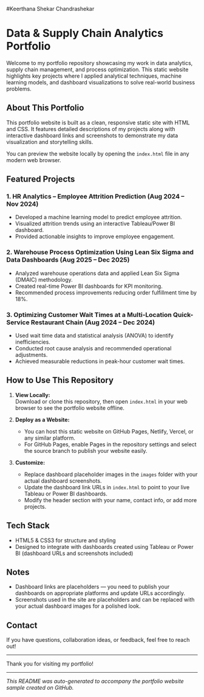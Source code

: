 #Keerthana Shekar Chandrashekar
# Data & Supply Chain Analytics Portfolio

Welcome to my portfolio repository showcasing my work in data analytics, supply chain management, and process optimization. This static website highlights key projects where I applied analytical techniques, machine learning models, and dashboard visualizations to solve real-world business problems.

## About This Portfolio

This portfolio website is built as a clean, responsive static site with HTML and CSS. It features detailed descriptions of my projects along with interactive dashboard links and screenshots to demonstrate my data visualization and storytelling skills.

You can preview the website locally by opening the `index.html` file in any modern web browser.

## Featured Projects

### 1. HR Analytics – Employee Attrition Prediction (Aug 2024 – Nov 2024)
- Developed a machine learning model to predict employee attrition.
- Visualized attrition trends using an interactive Tableau/Power BI dashboard.
- Provided actionable insights to improve employee engagement.

### 2. Warehouse Process Optimization Using Lean Six Sigma and Data Dashboards (Aug 2025 – Dec 2025)
- Analyzed warehouse operations data and applied Lean Six Sigma (DMAIC) methodology.
- Created real-time Power BI dashboards for KPI monitoring.
- Recommended process improvements reducing order fulfillment time by 18%.

### 3. Optimizing Customer Wait Times at a Multi-Location Quick-Service Restaurant Chain (Aug 2024 – Dec 2024)
- Used wait time data and statistical analysis (ANOVA) to identify inefficiencies.
- Conducted root cause analysis and recommended operational adjustments.
- Achieved measurable reductions in peak-hour customer wait times.

## How to Use This Repository

1. **View Locally:**  
   Download or clone this repository, then open `index.html` in your web browser to see the portfolio website offline.

2. **Deploy as a Website:**  
   - You can host this static website on GitHub Pages, Netlify, Vercel, or any similar platform.  
   - For GitHub Pages, enable Pages in the repository settings and select the source branch to publish your website easily.

3. **Customize:**  
   - Replace dashboard placeholder images in the `images` folder with your actual dashboard screenshots.  
   - Update the dashboard link URLs in `index.html` to point to your live Tableau or Power BI dashboards.  
   - Modify the header section with your name, contact info, or add more projects.

## Tech Stack

- HTML5 & CSS3 for structure and styling
- Designed to integrate with dashboards created using Tableau or Power BI (dashboard URLs and screenshots included)

## Notes

- Dashboard links are placeholders — you need to publish your dashboards on appropriate platforms and update URLs accordingly.  
- Screenshots used in the site are placeholders and can be replaced with your actual dashboard images for a polished look.

## Contact

If you have questions, collaboration ideas, or feedback, feel free to reach out!

---

Thank you for visiting my portfolio!

---

*This README was auto-generated to accompany the portfolio website sample created on GitHub.*  
